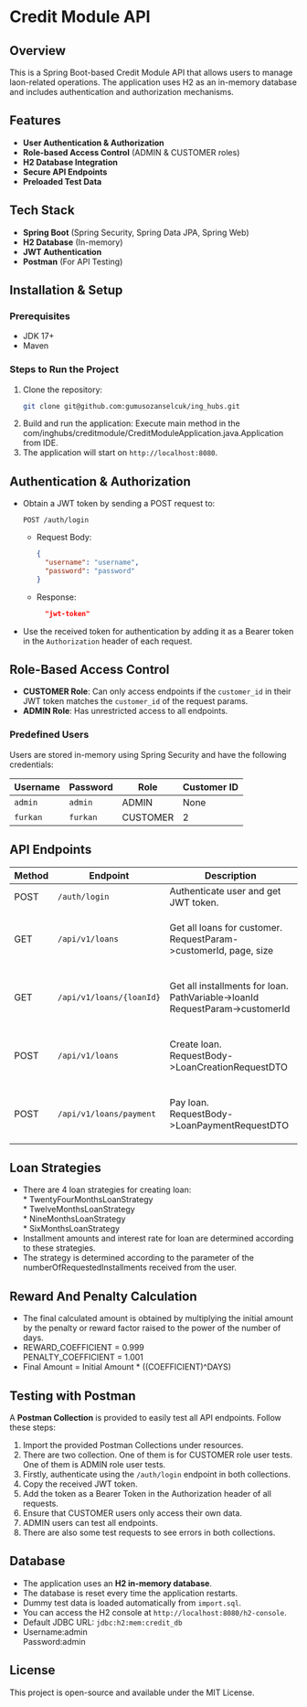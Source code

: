 # Credit Module API

## Overview
This is a Spring Boot-based Credit Module API that allows users to manage laon-related operations. The application uses H2 as an in-memory database and includes authentication and authorization mechanisms.

## Features
- **User Authentication & Authorization**
- **Role-based Access Control** (ADMIN & CUSTOMER roles)
- **H2 Database Integration**
- **Secure API Endpoints**
- **Preloaded Test Data**

## Tech Stack
- **Spring Boot** (Spring Security, Spring Data JPA, Spring Web)
- **H2 Database** (In-memory)
- **JWT Authentication**
- **Postman** (For API Testing)

## Installation & Setup
### Prerequisites
- JDK 17+
- Maven

### Steps to Run the Project
1. Clone the repository:
   ```bash
   git clone git@github.com:gumusozanselcuk/ing_hubs.git
   ```
2. Build and run the application:
   Execute main method in the com/inghubs/creditmodule/CreditModuleApplication.java.Application from IDE.
3. The application will start on `http://localhost:8080`.

## Authentication & Authorization
- Obtain a JWT token by sending a POST request to:
  ```http
  POST /auth/login
  ```
    - Request Body:
      ```json
      {
        "username": "username",
        "password": "password"
      }
      ```
    - Response:
      ```json
        "jwt-token"
      ```
- Use the received token for authentication by adding it as a Bearer token in the `Authorization` header of each request.

## Role-Based Access Control
- **CUSTOMER Role**: Can only access endpoints if the `customer_id` in their JWT token matches the `customer_id` of the request params.
- **ADMIN Role**: Has unrestricted access to all endpoints.

### Predefined Users
Users are stored in-memory using Spring Security and have the following credentials:

| Username | Password | Role | Customer ID |
|----------|---------|------|-------------|
| `admin`  | `admin` | ADMIN | None        |
| `furkan` | `furkan` | CUSTOMER | 2           |

## API Endpoints

| Method | Endpoint                 | Description                                                                | Access |
|--------|--------------------------|----------------------------------------------------------------------------|--------|
| POST   | `/auth/login`            | Authenticate user and get JWT token.                                       | Public |
| GET    | `/api/v1/loans`          | Get all loans for customer. <br> RequestParam->customerId, page, size      | CUSTOMER (only if `customer_id` matches) / ADMIN |
| GET    | `/api/v1/loans/{loanId}` | Get all installments for loan. <br> PathVariable->loanId <br> RequestParam->customerId | CUSTOMER (only if `customer_id` matches) / ADMIN |
| POST   | `/api/v1/loans`          | Create loan. <br> RequestBody->LoanCreationRequestDTO                 | CUSTOMER (only if `customer_id` matches) / ADMIN |
| POST    | `/api/v1/loans/payment`  | Pay loan. <br> RequestBody->LoanPaymentRequestDTO                     | CUSTOMER (only if `customer_id` matches) / ADMIN |

## Loan Strategies
- There are 4 loan strategies for creating loan:<br> * TwentyFourMonthsLoanStrategy<br> * TwelveMonthsLoanStrategy<br> * NineMonthsLoanStrategy<br> * SixMonthsLoanStrategy
- Installment amounts and interest rate for loan are determined according to these strategies.
- The strategy is determined according to the parameter of the numberOfRequestedInstallments received from the user.

## Reward And Penalty Calculation
- The final calculated amount is obtained by multiplying the initial amount by the penalty or reward factor raised to the power of the number of days.
- REWARD_COEFFICIENT = 0.999<br>PENALTY_COEFFICIENT = 1.001
- Final Amount = Initial Amount * ((COEFFICIENT)^DAYS)

## Testing with Postman
A **Postman Collection** is provided to easily test all API endpoints. Follow these steps:
1. Import the provided Postman Collections under resources.
2. There are two collection. One of them is for CUSTOMER role user tests. One of them is ADMIN role user tests.
3. Firstly, authenticate using the `/auth/login` endpoint in both collections.
4. Copy the received JWT token.
5. Add the token as a Bearer Token in the Authorization header of all requests.
6. Ensure that CUSTOMER users only access their own data.
9. ADMIN users can test all endpoints.
10. There are also some test requests to see errors in both collections.

## Database
- The application uses an **H2 in-memory database**.
- The database is reset every time the application restarts.
- Dummy test data is loaded automatically from `import.sql`.
- You can access the H2 console at `http://localhost:8080/h2-console`.
- Default JDBC URL: `jdbc:h2:mem:credit_db`
- Username:admin<br>Password:admin

## License
This project is open-source and available under the MIT License.

